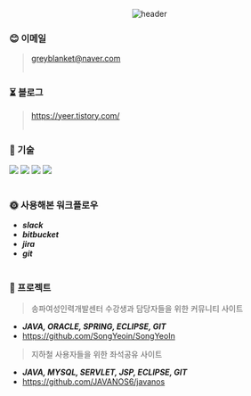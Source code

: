 

<!--
**yeeeeeeer/yeeeeeeer** is a ✨ _special_ ✨ repository because its `README.md` (this file) appears on your GitHub profile.

Here are some ideas to get you started:

- 🔭 I’m currently working on ...
- 🌱 I’m currently learning ...
- 👯 I’m looking to collaborate on ...
- 🤔 I’m looking for help with ...
- 💬 Ask me about ...
- 📫 How to reach me: ...
- 😄 Pronouns: ...
- ⚡ Fun fact: ...
-->
<div align="center">
  
![header](https://capsule-render.vercel.app/api?type=waving&text=🌎)
</div>
<div align="left">
  
### 😊 이메일
> greyblanket@naver.com
<br/> <br/> 

### ⏳ 블로그
> <https://yeer.tistory.com/>
<br/> <br/> 

### 🎒 기술
  <img src="https://img.shields.io/badge/java-007396?style=for-the-badge&logo=java&logoColor=white"> 
  <img src="https://img.shields.io/badge/oracle-F80000?style=for-the-badge&logo=oracle&logoColor=white"> 
  <img src="https://img.shields.io/badge/mysql-4479A1?style=for-the-badge&logo=mysql&logoColor=white"> 
  <img src="https://img.shields.io/badge/spring-6DB33F?style=for-the-badge&logo=spring&logoColor=white"> 
<br/> <br/> 

### 🌞 사용해본 워크플로우
- ***slack*** <br/> 
- ***bitbucket*** <br/> 
- ***jira*** <br/> 
- ***git***
<br/> <br/> 

### 🌌 프로젝트
> 송파여성인력개발센터 수강생과 담당자들을 위한 커뮤니티 사이트 <br/> 
- ***JAVA, ORACLE, SPRING, ECLIPSE, GIT*** <br/> 
- https://github.com/SongYeoin/SongYeoIn

> 지하철 사용자들을 위한 좌석공유 사이트 <br/> 
- ***JAVA, MYSQL, SERVLET, JSP, ECLIPSE, GIT*** <br/> 
- https://github.com/JAVANOS6/javanos
</div>
